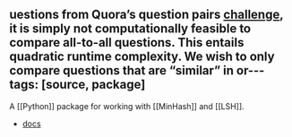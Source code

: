 uestions from Quora’s question pairs [challenge](https://www.kaggle.com/c/quora-question-pairs), it is simply not computationally feasible to compare all-to-all questions. This entails quadratic runtime complexity. We wish to only compare questions that are “similar” in or---
tags: [source, package]
---

A [[Python]] package for working with [[MinHash]] and [[LSH]].

- [docs](http://ekzhu.com/datasketch/)